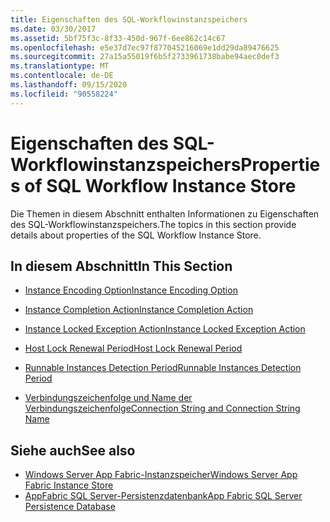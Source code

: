 ```yaml
---
title: Eigenschaften des SQL-Workflowinstanzspeichers
ms.date: 03/30/2017
ms.assetid: 5bf75f3c-8f33-450d-967f-6ee862c14c67
ms.openlocfilehash: e5e37d7ec97f877045216069e1dd29da89476625
ms.sourcegitcommit: 27a15a55019f6b5f2733961738babe94aec0def3
ms.translationtype: MT
ms.contentlocale: de-DE
ms.lasthandoff: 09/15/2020
ms.locfileid: "90558224"
---
```

# <a name="properties-of-sql-workflow-instance-store"></a><span data-ttu-id="308af-102">Eigenschaften des SQL-Workflowinstanzspeichers</span><span class="sxs-lookup"><span data-stu-id="308af-102">Properties of SQL Workflow Instance Store</span></span>
<span data-ttu-id="308af-103">Die Themen in diesem Abschnitt enthalten Informationen zu Eigenschaften des SQL-Workflowinstanzspeichers.</span><span class="sxs-lookup"><span data-stu-id="308af-103">The topics in this section provide details about properties of the SQL Workflow Instance Store.</span></span>  
  
## <a name="in-this-section"></a><span data-ttu-id="308af-104">In diesem Abschnitt</span><span class="sxs-lookup"><span data-stu-id="308af-104">In This Section</span></span>  
  
- [<span data-ttu-id="308af-105">Instance Encoding Option</span><span class="sxs-lookup"><span data-stu-id="308af-105">Instance Encoding Option</span></span>](instance-encoding-option.md)  
  
- [<span data-ttu-id="308af-106">Instance Completion Action</span><span class="sxs-lookup"><span data-stu-id="308af-106">Instance Completion Action</span></span>](instance-completion-action.md)  
  
- [<span data-ttu-id="308af-107">Instance Locked Exception Action</span><span class="sxs-lookup"><span data-stu-id="308af-107">Instance Locked Exception Action</span></span>](instance-locked-exception-action.md)  
  
- [<span data-ttu-id="308af-108">Host Lock Renewal Period</span><span class="sxs-lookup"><span data-stu-id="308af-108">Host Lock Renewal Period</span></span>](host-lock-renewal-period.md)  
  
- [<span data-ttu-id="308af-109">Runnable Instances Detection Period</span><span class="sxs-lookup"><span data-stu-id="308af-109">Runnable Instances Detection Period</span></span>](runnable-instances-detection-period.md)  
  
- [<span data-ttu-id="308af-110">Verbindungszeichenfolge und Name der Verbindungszeichenfolge</span><span class="sxs-lookup"><span data-stu-id="308af-110">Connection String and Connection String Name</span></span>](connection-string-and-connection-string-name.md)  
  
## <a name="see-also"></a><span data-ttu-id="308af-111">Siehe auch</span><span class="sxs-lookup"><span data-stu-id="308af-111">See also</span></span>

- <span data-ttu-id="308af-112">[Windows Server App Fabric-Instanzspeicher](/previous-versions/appfabric/ff383417(v=azure.10))</span><span class="sxs-lookup"><span data-stu-id="308af-112">[Windows Server App Fabric Instance Store](/previous-versions/appfabric/ff383417(v=azure.10))</span></span>
- <span data-ttu-id="308af-113">[AppFabric SQL Server-Persistenzdatenbank](/previous-versions/appfabric/ee790819(v=azure.10))</span><span class="sxs-lookup"><span data-stu-id="308af-113">[App Fabric SQL Server Persistence Database](/previous-versions/appfabric/ee790819(v=azure.10))</span></span>
